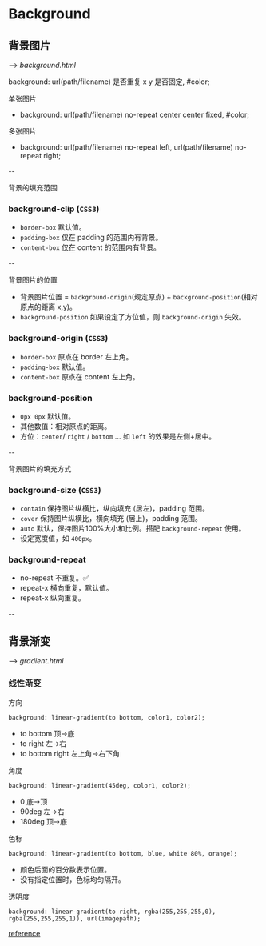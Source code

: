 # Background

## 背景图片

--> _background.html_

background: url(path/filename) 是否重复 x y 是否固定, #color;

单张图片
* background: url(path/filename) no-repeat center center fixed, #color;

多张图片
* background: url(path/filename) no-repeat left, url(path/filename) no-repeat right;

--

背景的填充范围

### background-clip (`CSS3`)
* `border-box` 默认值。
* `padding-box` 仅在 padding 的范围内有背景。
* `content-box` 仅在 content 的范围内有背景。

--

背景图片的位置

* 背景图片位置 = `background-origin`(规定原点) + `background-position`(相对原点的距离 x,y)。
* `background-position` 如果设定了方位值，则 `background-origin` 失效。

### background-origin (`CSS3`)
* `border-box` 原点在 border 左上角。
* `padding-box` 默认值。
* `content-box` 原点在 content 左上角。

### background-position
* `0px 0px` 默认值。
* 其他数值：相对原点的距离。
* 方位：`center`/ `right` / `bottom` ... 如 `left` 的效果是左侧+居中。

--

背景图片的填充方式

### background-size (`CSS3`)
* `contain` 保持图片纵横比，纵向填充 (居左)，padding 范围。
* `cover` 保持图片纵横比，横向填充 (居上)，padding 范围。
* `auto` 默认，保持图片100%大小和比例。搭配 `background-repeat` 使用。
* 设定宽度值，如 `400px`。

### background-repeat
* no-repeat 不重复。✅
* repeat-x 横向重复，默认值。
* repeat-x 纵向重复。

--

## 背景渐变

--> _gradient.html_

### 线性渐变

方向

`background: linear-gradient(to bottom, color1, color2);`
- to bottom 顶->底
- to right 左->右
- to bottom right 左上角->右下角

角度

`background: linear-gradient(45deg, color1, color2);`
- 0 底->顶
- 90deg 左->右
- 180deg 顶->底

色标

`background: linear-gradient(to bottom, blue, white 80%, orange);`
- 颜色后面的百分数表示位置。
- 没有指定位置时，色标均匀隔开。

透明度

`background: linear-gradient(to right, rgba(255,255,255,0), rgba(255,255,255,1)), url(imagepath);`

[reference](https://developer.mozilla.org/zh-CN/docs/Web/Guide/CSS/Using_CSS_gradients)